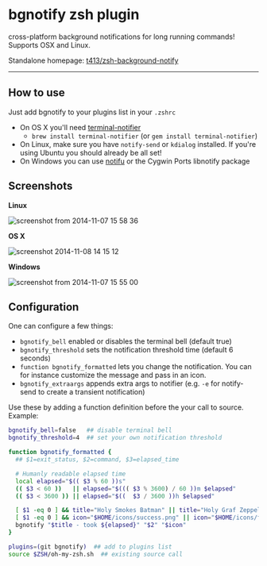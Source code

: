 # bgnotify zsh plugin

cross-platform background notifications for long running commands! Supports OSX and Linux.

Standalone homepage: [t413/zsh-background-notify](https://github.com/t413/zsh-background-notify)

---

## How to use

Just add bgnotify to your plugins list in your `.zshrc`

- On OS X you'll need [terminal-notifier](https://github.com/alloy/terminal-notifier)
  - `brew install terminal-notifier` (or `gem install terminal-notifier`)
- On Linux, make sure you have `notify-send` or `kdialog` installed. If you're using Ubuntu you should already be all set!
- On Windows you can use [notifu](https://www.paralint.com/projects/notifu/) or the Cygwin Ports libnotify package

## Screenshots

**Linux**

![screenshot from 2014-11-07 15 58 36](https://cloud.githubusercontent.com/assets/326829/4962187/256b465c-66da-11e4-927d-cc2fc105e31f.png)

**OS X**

![screenshot 2014-11-08 14 15 12](https://cloud.githubusercontent.com/assets/326829/4965780/19fa3eac-6795-11e4-8ed6-0355711123a9.png)

**Windows**

![screenshot from 2014-11-07 15 55 00](https://cloud.githubusercontent.com/assets/326829/4962159/a2625ca0-66d9-11e4-9e91-c5834913190e.png)

## Configuration

One can configure a few things:

- `bgnotify_bell` enabled or disables the terminal bell (default true)
- `bgnotify_threshold` sets the notification threshold time (default 6 seconds)
- `function bgnotify_formatted` lets you change the notification. You can for instance customize the message and pass in an icon.
- `bgnotify_extraargs` appends extra args to notifier (e.g. `-e` for notify-send to create a transient notification)

Use these by adding a function definition before the your call to source. Example:

```sh
bgnotify_bell=false   ## disable terminal bell
bgnotify_threshold=4  ## set your own notification threshold

function bgnotify_formatted {
  ## $1=exit_status, $2=command, $3=elapsed_time

  # Humanly readable elapsed time
  local elapsed="$(( $3 % 60 ))s"
  (( $3 < 60 ))   || elapsed="$((( $3 % 3600) / 60 ))m $elapsed"
  (( $3 < 3600 )) || elapsed="$((  $3 / 3600 ))h $elapsed"

  [ $1 -eq 0 ] && title="Holy Smokes Batman" || title="Holy Graf Zeppelin"
  [ $1 -eq 0 ] && icon="$HOME/icons/success.png" || icon="$HOME/icons/fail.png"
  bgnotify "$title - took ${elapsed}" "$2" "$icon"
}

plugins=(git bgnotify)  ## add to plugins list
source $ZSH/oh-my-zsh.sh  ## existing source call
```
